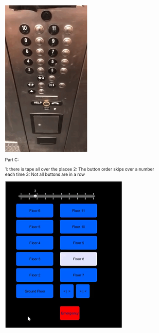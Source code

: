 ![Elevator_Gif_Aaron](https://github.com/AaronPingo96/Human-Computer-Interaction/blob/master/hw1.elevator.gif)

Part C:

1: there is tape all over the placee 
2: The button order skips over a number each time
3: Not all buttons are in a row



![project_Gif_Aaron](https://github.com/AaronPingo96/Human-Computer-Interaction/blob/master/hw1.Pingo.gif)


